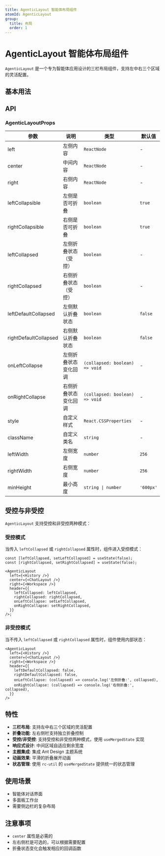 ```yaml
---
title: AgenticLayout 智能体布局组件
atomId: AgenticLayout
group:
  title: 布局
  order: 1
---
```


# AgenticLayout 智能体布局组件

`AgenticLayout` 是一个专为智能体应用设计的三栏布局组件，支持左中右三个区域的灵活配置。

## 基本用法

<code src="../demos/agentic-layout.tsx" iframe="450px"></code>

## API

### AgenticLayoutProps

| 参数                  | 说明                 | 类型                           | 默认值    |
| --------------------- | -------------------- | ------------------------------ | --------- |
| left                  | 左侧内容             | `ReactNode`                    | -         |
| center                | 中间内容             | `ReactNode`                    | -         |
| right                 | 右侧内容             | `ReactNode`                    | -         |
| leftCollapsible       | 左侧是否可折叠       | `boolean`                      | `true`    |
| rightCollapsible      | 右侧是否可折叠       | `boolean`                      | `true`    |
| leftCollapsed         | 左侧折叠状态（受控） | `boolean`                      | -         |
| rightCollapsed        | 右侧折叠状态（受控） | `boolean`                      | -         |
| leftDefaultCollapsed  | 左侧默认折叠状态     | `boolean`                      | `false`   |
| rightDefaultCollapsed | 右侧默认折叠状态     | `boolean`                      | `false`   |
| onLeftCollapse        | 左侧折叠状态变化回调 | `(collapsed: boolean) => void` | -         |
| onRightCollapse       | 右侧折叠状态变化回调 | `(collapsed: boolean) => void` | -         |
| style                 | 自定义样式           | `React.CSSProperties`          | -         |
| className             | 自定义类名           | `string`                       | -         |
| leftWidth             | 左侧宽度             | `number`                       | `256`     |
| rightWidth            | 右侧宽度             | `number`                       | `256`     |
| minHeight             | 最小高度             | `string \| number`             | `'600px'` |

## 受控与非受控

`AgenticLayout` 支持受控和非受控两种模式：

### 受控模式

当传入 `leftCollapsed` 或 `rightCollapsed` 属性时，组件进入受控模式：

```tsx | pure
const [leftCollapsed, setLeftCollapsed] = useState(false);
const [rightCollapsed, setRightCollapsed] = useState(false);

<AgenticLayout
  left={<History />}
  center={<ChatLayout />}
  right={<Workspace />}
  header={{
    leftCollapsed: leftCollapsed,
    rightCollapsed: rightCollapsed,
    onLeftCollapse: setLeftCollapsed,
    onRightCollapse: setRightCollapsed,
  }}
/>;
```

### 非受控模式

当不传入 `leftCollapsed` 或 `rightCollapsed` 属性时，组件使用内部状态：

```tsx | pure
<AgenticLayout
  left={<History />}
  center={<ChatLayout />}
  right={<Workspace />}
  header={{
    leftDefaultCollapsed: false,
    rightDefaultCollapsed: false,
    onLeftCollapse: (collapsed) => console.log('左侧折叠:', collapsed),
    onRightCollapse: (collapsed) => console.log('右侧折叠:', collapsed),
  }}
/>
```

## 特性

- **三栏布局**: 支持左中右三个区域的灵活配置
- **折叠功能**: 左右侧栏支持独立折叠控制
- **受控/非受控**: 支持受控和非受控两种模式，使用 `useMergedState` 实现
- **响应式设计**: 中间区域自适应剩余宽度
- **主题集成**: 集成 Ant Design 主题系统
- **动画效果**: 平滑的折叠展开动画
- **状态管理**: 使用 `rc-util` 的 `useMergedState` 提供统一的状态管理

## 使用场景

- 智能体对话界面
- 多面板工作台
- 需要侧边栏的复杂布局

## 注意事项

- `center` 属性是必需的
- 左右侧栏是可选的，可以根据需要配置
- 折叠状态变化会触发相应的回调函数
